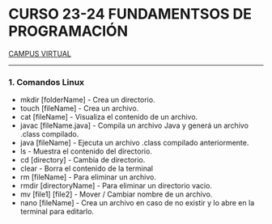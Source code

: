 # CURSO 23-24 FUNDAMENTSOS DE PROGRAMACIÓN

[CAMPUS VIRTUAL](https://campusvirtual.uva.es/ "Acceso al campus virtual")

---

### 1. Comandos Linux

* mkdir [folderName] - Crea un directorio.
* touch [fileName] - Crea un archivo.
* cat [fileName] - Visualiza el contenido de un archivo.
* javac [fileName.java] - Compila un archivo Java y generá un archivo .class compilado.
* java [fileName] - Ejecuta un archivo .class compilado anteriormente.
* ls - Muestra el contenido del directorio.
* cd [directory] - Cambia de directorio.
* clear - Borra el contenido de la terminal
* rm [fileName] - Para eliminar un archivo.
* rmdir [directoryName] - Para eliminar un directorio vacio.
* mv [file1] [file2] - Mover / Cambiar nombre de un archivo.
* nano [fileName] - Crea un archivo en caso de no existir y lo abre en la terminal para editarlo.
